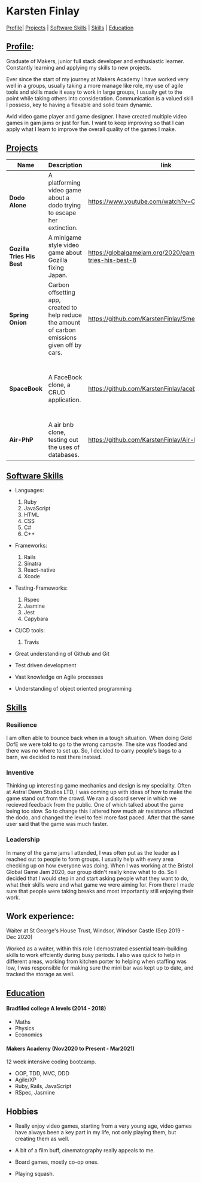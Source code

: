 # Karsten Finlay
[Profile](#profile)| [Projects](#projects) | [Software Skills](#software-skills) | [Skills](#Skills) | [Education](#Education)

## [Profile](#Profile):

Graduate of Makers, junior full stack developer and enthusiastic learner. Constantly learning and applying my skills to new projects. 

Ever since the start of my journey at Makers Academy I have worked very well in a groups, usually taking a more manage like role, my use of agile tools and skills made it easy to work in large groups, I usually get to the point while taking others into consideration. Communication is a valued skill I possess, key to having a flexable and solid team dynamic.

Avid video game player and game designer. I have created multiple video games in gam jams or just for fun. I want to keep improving so that I can apply what I learn to improve the overall quality of the games I make. 

## [Projects](#projects)

| Name                         | Description | link  | Tech/tools        |
| ---------------------------- | ----------------- | ----------------- | ------------------- |
| **Dodo Alone**               | A platforming video game about a dodo trying to escape her extinction. | https://www.youtube.com/watch?v=OE4eqvqEwUo | Unity, C#. |
| **Gozilla Tries His Best** | A minigame style video game about Gozilla fixing Japan. | https://globalgamejam.org/2020/games/godzilla-tries-his-best-8 | Unity, C#  |
| **Spring Onion** | Carbon offsetting app, created to help reduce the amount of carbon emissions given off by cars. | https://github.com/KarstenFinlay/SmellsLikeGreenSpirit | React-native, Expo Go, JavaScript, Jest, CSS |
| **SpaceBook** | A FaceBook clone, a CRUD application. | https://github.com/KarstenFinlay/acebook-sholk | Ruby on Rails, Ruby, Javascript, CSS, HTML, Active Record |
| **Air-PhP** | A air bnb clone, testing out the uses of databases. | https://github.com/KarstenFinlay/Air-PhP | Sinatra, Ruby, SQL, CSS, HTML  |

## [Software Skills](#software-skills)

* Languages:
	1. Ruby
	2. JavaScript
	3. HTML
	4. CSS
	5. C#
	6. C++

* Frameworks:
	1. Rails
	2. Sinatra
	3. React-native
	4. Xcode

* Testing-Frameworks:
	1. Rspec
	2. Jasmine
	3. Jest
	4. Capybara

* CI/CD tools:
	1. Travis

* Great understanding of Github and Git
* Test driven development
* Vast knowledge on Agile processes
* Understanding of object oriented programming 

## [Skills](#Skills)

### Resilience

I am often able to bounce back when in a tough situation. When doing Gold DofE we were told to go to the wrong campsite. The site was flooded and there was no where to set up. So, I decided to carry people's bags to a barn, we decided to rest there instead. 

### Inventive

Thinking up interesting game mechanics and design is my speciality. Often at Astral Dawn Studios LTD, I was coming up with ideas of how to make the game stand out from the crowd. We ran a discord server in which we recieved feedback from the public. One of which talked about the game being too slow. So to change this I altered how much air resistance affected the dodo, and changed the level to feel more fast paced. After that the same user said that the game was much faster.

### Leadership

In many of the game jams I attended, I was often put as the leader as I reached out to people to form groups. I usually help with every area checking up on how everyone was doing. When I was working at the Bristol Global Game Jam 2020, our group didn't really know what to do. So I decided that I would step in and start asking people what they want to do, what their skills were and what game we were aiming for. From there I made sure that people were taking breaks and most importantly still enjoying their work.

## Work experience:

Waiter at St George's House Trust, Windsor, Windsor Castle (Sep 2019 - Dec 2020)

Worked as a waiter, within this role I demostrated essential team-building skills to work effciently during busy periods. I also was quick to help in different areas, working from kitchen porter to helping when staffing was low, I was responsible for making sure the mini bar was kept up to date, and tracked the storage as well.

## [Education](#Education)

#### Bradfiled college A levels (2014 - 2018)
- Maths
- Physics
- Economics

#### Makers Academy (Nov2020 to Present - Mar2021)

12 week intensive coding bootcamp.



- OOP, TDD, MVC, DDD
- Agile/XP
- Ruby, Rails, JavaScript
- RSpec, Jasmine

## Hobbies

-  Really enjoy video games, starting from a very young age, video games have always been a key part in my life, not only playing them, but creating them as well. 

- A bit of a film buff, cinematography really appeals to me.

- Board games, mostly co-op ones.

- Playing squash.